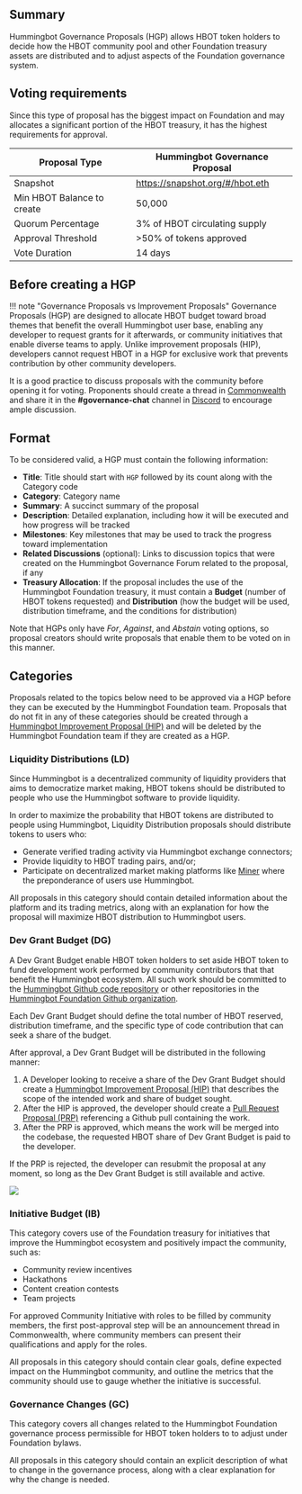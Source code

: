 ## Summary

Hummingbot Governance Proposals (HGP) allows HBOT token holders to decide how the HBOT community pool and other Foundation treasury assets are distributed and to adjust aspects of the Foundation governance system.

## Voting requirements

Since this type of proposal has the biggest impact on Foundation and may allocates a significant portion of the HBOT treasury,  it has the highest requirements for approval.

| Proposal Type                | Hummingbot Governance Proposal |
| ---------------------------- | ------------------------- |
| Snapshot                     | https://snapshot.org/#/hbot.eth |
| Min HBOT Balance to create   | 50,000                    |
| Quorum Percentage            | 3% of HBOT circulating supply   |
| Approval Threshold           | >50% of tokens approved   |
| Vote Duration                | 14 days                   |

## Before creating a HGP

!!! note "Governance Proposals vs Improvement Proposals"
    Governance Proposals (HGP) are designed to allocate HBOT budget toward broad themes that benefit the overall Hummingbot user base, enabling any developer to request grants for it afterwards, or community initiatives that enable diverse teams to apply. Unlike improvement proposals (HIP), developers cannot request HBOT in a HGP for exclusive work that prevents contribution by other community developers.

It is a good practice to discuss proposals with the community before opening it for voting. Proponents should create a thread in [Commonwealth](https://commonwealth.im/hummingbot-foundation) and share it in the **#governance-chat** channel in [Discord](https://discord.hummingbot.io) to encourage ample discussion.

## Format

To be considered valid, a HGP must contain the following information:

- **Title**: Title should start with `HGP` followed by its count along with the Category code
- **Category**: Category name
- **Summary**: A succinct summary of the proposal
- **Description**: Detailed explanation, including how it will be executed and how progress will be tracked
- **Milestones**: Key milestones that may be used to track the progress toward implementation
- **Related Discussions** (optional): Links to discussion topics that were created on the Hummingbot Governance Forum related to the proposal, if any
- **Treasury Allocation**: If the proposal includes the use of the Hummingbot Foundation treasury, it must contain a **Budget** (number of HBOT tokens requested) and **Distribution** (how the budget will be used, distribution timeframe, and the conditions for distribution)

Note that HGPs only have *For*, *Against*, and *Abstain* voting options, so proposal creators should write proposals that enable them to be voted on in this manner.

## Categories

Proposals related to the topics below need to be approved via a HGP before they can be executed by the Hummingbot Foundation team. Proposals that do not fit in any of these categories should be created through a [Hummingbot Improvement Proposal (HIP)](hip) and will be deleted by the Hummingbot Foundation team if they are created as a HGP.

### Liquidity Distributions (LD)

Since Hummingbot is a decentralized community of liquidity providers that aims to democratize market making, HBOT tokens should be distributed to people who use the Hummingbot software to provide liquidity.

In order to maximize the probability that HBOT tokens are distributed to people using Hummingbot, Liquidity Distribution proposals should distribute tokens to users who:

- Generate verified trading activity via Hummingbot exchange connectors;
- Provide liquidity to HBOT trading pairs, and/or; 
- Participate on decentralized market making platforms like [Miner](https://miner.hummingbot.io) where the preponderance of users use Hummingbot.

All proposals in this category should contain detailed information about the platform and its trading metrics, along with an explanation for how the proposal will maximize HBOT distribution to Hummingbot users.

### Dev Grant Budget (DG)

A Dev Grant Budget enable HBOT token holders to set aside HBOT token to fund development work performed by community contributors that that benefit the Hummingbot ecosystem. All such work should be committed to the [Hummingbot Github code repository](https://github.com/hummingbot/hummingbot) or other repositories in the [Hummingbot Foundation Github organization](https://github.com/hummingbot).

Each Dev Grant Budget should define the total number of HBOT reserved, distribution timeframe, and the specific type of code contribution that can seek a share of the budget.

After approval, a Dev Grant Budget will be distributed in the following manner:

1. A Developer looking to receive a share of the Dev Grant Budget should create a [Hummingbot Improvement Proposal (HIP)](hip) that describes the scope of the intended work and share of budget sought.
2. After the HIP is approved, the developer should create a [Pull Request Proposal (PRP)](prp) referencing a Github pull containing the work.
3. After the PRP is approved, which means the work will be merged into the codebase, the requested HBOT share of Dev Grant Budget is paid to the developer.

 If the PRP is rejected, the developer can resubmit the proposal at any moment, so long as the Dev Grant Budget is still available and active.

 ![](/assets/img/prp-process.png)

### Initiative Budget (IB)

This category covers use of the Foundation treasury for initiatives that improve the Hummingbot ecosystem and positively impact the community, such as:

- Community review incentives
- Hackathons
- Content creation contests
- Team projects

For approved Community Initiative with roles to be filled by community members, the first 
post-approval step will be an announcement thread in Commonwealth, where community members can present their qualifications and apply for the roles.

All proposals in this category should contain clear goals, define expected impact on the Hummingbot community, and outline the metrics that the community should use to gauge whether the initiative is successful.

### Governance Changes (GC)

This category covers all changes related to the Hummingbot Foundation governance process permissible for HBOT token holders to to adjust under Foundation bylaws.

All proposals in this category should contain an explicit description of what to change in the governance process, along with a clear explanation for why the change is needed.
